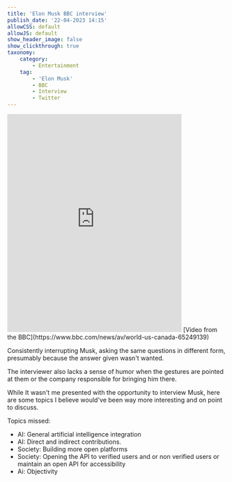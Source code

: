 ```yaml
---
title: 'Elon Musk BBC interview'
publish_date: '22-04-2023 14:15'
allowCSS: default
allowJS: default
show_header_image: false
show_clickthrough: true
taxonomy:
    category:
        - Entertainment
    tag:
        - 'Elon Musk'
        - BBC
        - Interview
        - Twitter
---
```

<iframe width="400" height="500" frameborder="0" src="https://www.bbc.com/news/av-embeds/65249139"></iframe>
[Video from the BBC](https://www.bbc.com/news/av/world-us-canada-65249139)


Consistently interrupting Musk, asking the same questions in different form, presumably because the answer given wasn't wanted. 

The interviewer also lacks a sense of humor when the gestures are pointed at them or the company responsible for bringing him there. 

While It wasn't me presented with the opportunity to interview Musk, here are some topics I believe would've been way more interesting and on point to discuss. 

Topics missed: 

* AI: General artificial intelligence integration
* AI: Direct and indirect contributions.
* Society: Building more open platforms
* Society: Opening the API to verified users and or non verified users or maintain an open API for accessibility
* Ai: Objectivity